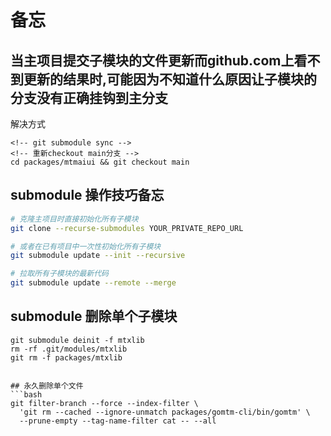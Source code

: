# 备忘
## 当主项目提交子模块的文件更新而github.com上看不到更新的结果时,可能因为不知道什么原因让子模块的分支没有正确挂钩到主分支
解决方式
```
<!-- git submodule sync -->
<!-- 重新checkout main分支 -->
cd packages/mtmaiui && git checkout main

```

## submodule 操作技巧备忘
```bash
# 克隆主项目时直接初始化所有子模块
git clone --recurse-submodules YOUR_PRIVATE_REPO_URL

# 或者在已有项目中一次性初始化所有子模块
git submodule update --init --recursive

# 拉取所有子模块的最新代码
git submodule update --remote --merge

```

## submodule 删除单个子模块
```
git submodule deinit -f mtxlib
rm -rf .git/modules/mtxlib
git rm -f packages/mtxlib


## 永久删除单个文件
```bash
git filter-branch --force --index-filter \
  'git rm --cached --ignore-unmatch packages/gomtm-cli/bin/gomtm' \
  --prune-empty --tag-name-filter cat -- --all
```
